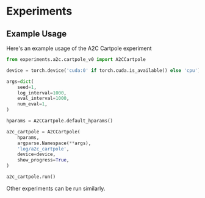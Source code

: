 # Experiments

## Example Usage

Here's an example usage of the A2C Cartpole experiment

```python
from experiments.a2c.cartpole_v0 import A2CCartpole

device = torch.device('cuda:0' if torch.cuda.is_available() else 'cpu')

args=dict(
    seed=1,
    log_interval=1000,
    eval_interval=1000,
    num_eval=1,
)

hparams = A2CCartpole.default_hparams()

a2c_cartpole = A2CCartpole(
    hparams,
    argparse.Namespace(**args),
    'log/a2c_cartpole',
    device=device,
    show_progress=True,
)

a2c_cartpole.run()
```

Other experiments can be run similarly.
